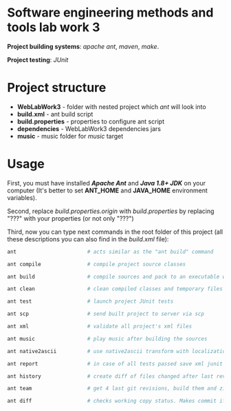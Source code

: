 # Software engineering methods and tools lab work 3

**Project building systems**: *apache ant*, *maven*, *make*.

**Project testing**: *JUnit*


# Project structure

* **WebLabWork3** - folder with nested project which *ant* will look into
* **build.xml** - ant build script
* **build.properties** - properties to configure ant script
* **dependencies** - WebLabWork3 dependencies jars
* **music** - music folder for *music* target


# Usage

First, you must have installed ***Apache Ant*** and ***Java 1.8+ JDK*** on your computer
(It's better to set **ANT_HOME** and **JAVA_HOME** environment variables).

Second, replace *build.properties.origin* with *build.properties* by replacing "???" with
your properties (or not only "???")

Third, now you can type next commands in the root folder of this project (all these 
descriptions you can also find in the *build.xml* file):

```bash
ant                       # acts similar as the "ant build" command
```

```bash
ant compile               # compile project source classes
```

```bash
ant build                 # compile sources and pack to an executable war archive
```

```bash
ant clean                 # clean compiled classes and temporary files
```

```bash
ant test                  # launch project JUnit tests
```

```bash
ant scp                   # send built project to server via scp
```

```bash
ant xml                   # validate all project's xml files
```

```bash
ant music                 # play music after building the sources
```

```bash
ant native2ascii          # use native2ascii transform with localization files
```

```bash
ant report                # in case of all tests passed save xml junit report, add it to repository and commit
```

```bash
ant history               # create diff of files changed after last revision that can be built
```

```bash
ant team                  # get 4 last git revisions, build them and zip
```

```bash
ant diff                  # checks working copy status. Makes commit if changes doesn't contain files from property file
```